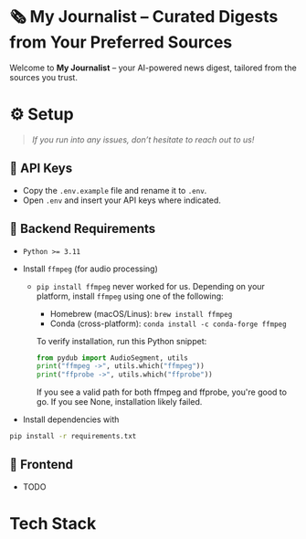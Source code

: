 # 🗞️ My Journalist – Curated Digests from Your Preferred Sources

Welcome to **My Journalist** – your AI-powered news digest, tailored from the sources you trust.

# ⚙️ Setup

> *If you run into any issues, don’t hesitate to reach out to us!*

## 🔐 API Keys
- Copy the `.env.example` file and rename it to `.env`.
- Open `.env` and insert your API keys where indicated.

## 🧠 Backend Requirements

- `Python >= 3.11`
- Install `ffmpeg` (for audio processing)
    - `pip install ffmpeg` never worked for us. Depending on your platform, install `ffmpeg` using one of the following:
        - Homebrew (macOS/Linus): `brew install ffmpeg`
        - Conda (cross-platform): `conda install -c conda-forge ffmpeg`

        To verify installation, run this Python snippet:
        ```python
        from pydub import AudioSegment, utils
        print("ffmpeg ->", utils.which("ffmpeg"))
        print("ffprobe ->", utils.which("ffprobe"))
        ```
        If you see a valid path for both ffmpeg and ffprobe, you're good to go. If you see None, installation likely failed.

- Install dependencies with 
```bash
pip install -r requirements.txt
``` 

## 🎨 Frontend
- TODO

# Tech Stack





